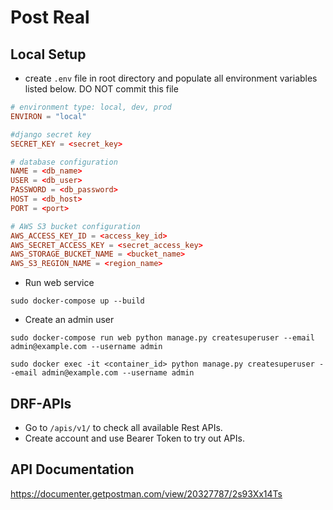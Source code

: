 # Post Real

## Local Setup

- create `.env` file in root directory and populate all environment variables listed below. DO NOT commit this file

```toml
# environment type: local, dev, prod
ENVIRON = "local"

#django secret key
SECRET_KEY = <secret_key>

# database configuration
NAME = <db_name>
USER = <db_user>
PASSWORD = <db_password>
HOST = <db_host>
PORT = <port>

# AWS S3 bucket configuration
AWS_ACCESS_KEY_ID = <access_key_id>
AWS_SECRET_ACCESS_KEY = <secret_access_key>
AWS_STORAGE_BUCKET_NAME = <bucket_name>
AWS_S3_REGION_NAME = <region_name>
```

- Run web service

```commandline
sudo docker-compose up --build
```

- Create an admin user

```commandline
sudo docker-compose run web python manage.py createsuperuser --email admin@example.com --username admin
```

```commandline
sudo docker exec -it <container_id> python manage.py createsuperuser --email admin@example.com --username admin
```

## DRF-APIs

- Go to `/apis/v1/` to check all available Rest APIs.
- Create account and use Bearer Token to try out APIs.

## API Documentation

https://documenter.getpostman.com/view/20327787/2s93Xx14Ts
